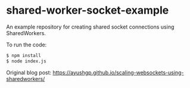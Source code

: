 # shared-worker-socket-example

An example repository for creating shared socket connections using SharedWorkers. 

To run the code:

```bash
$ npm install
$ node index.js
```

Original blog post: https://ayushgp.github.io/scaling-websockets-using-sharedworkers/
